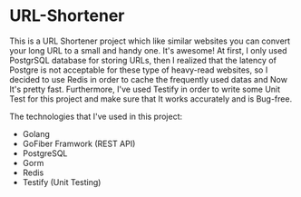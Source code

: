 # URL-Shortener
This is a URL Shortener project which like similar websites you can convert your long URL to a small and handy one. It's awesome!
At first, I only used PostgrSQL database for storing URLs, then I realized that the latency of Postgre is not acceptable for these type of heavy-read websites, so I decided to use Redis in order to cache the frequently used datas and Now It's pretty fast.
Furthermore, I've used Testify in order to write some Unit Test for this project and make sure that It works accurately and is Bug-free.

The technologies that I've used in this project:
- Golang
- GoFiber Framwork (REST API)
- PostgreSQL
- Gorm
- Redis
- Testify (Unit Testing)
